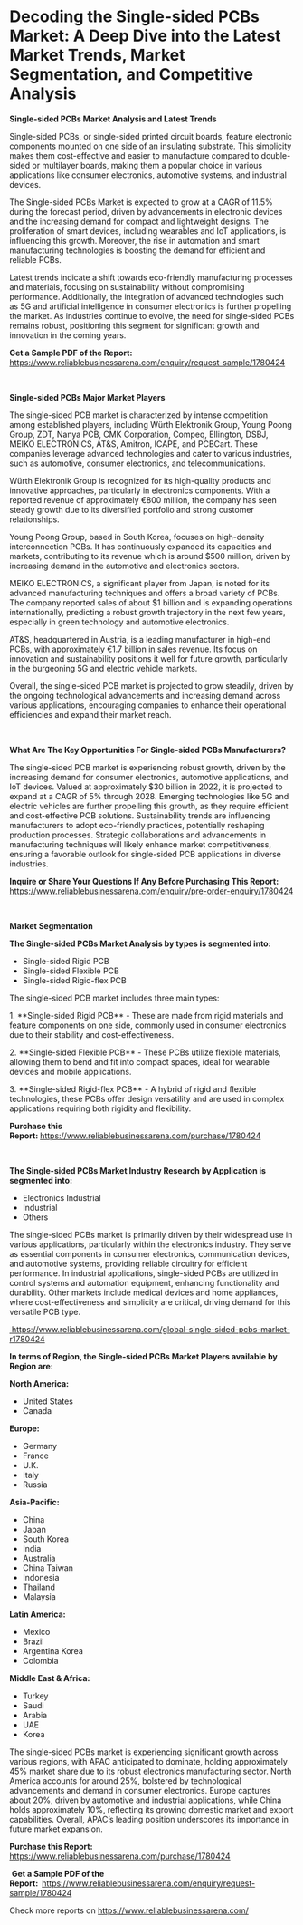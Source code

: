 <p><h1>Decoding the Single-sided PCBs Market: A Deep Dive into the Latest Market Trends, Market Segmentation, and Competitive Analysis</h1></p><p><strong>Single-sided PCBs Market Analysis and Latest Trends</strong></p>
<p><p>Single-sided PCBs, or single-sided printed circuit boards, feature electronic components mounted on one side of an insulating substrate. This simplicity makes them cost-effective and easier to manufacture compared to double-sided or multilayer boards, making them a popular choice in various applications like consumer electronics, automotive systems, and industrial devices. </p><p>The Single-sided PCBs Market is expected to grow at a CAGR of 11.5% during the forecast period, driven by advancements in electronic devices and the increasing demand for compact and lightweight designs. The proliferation of smart devices, including wearables and IoT applications, is influencing this growth. Moreover, the rise in automation and smart manufacturing technologies is boosting the demand for efficient and reliable PCBs. </p><p>Latest trends indicate a shift towards eco-friendly manufacturing processes and materials, focusing on sustainability without compromising performance. Additionally, the integration of advanced technologies such as 5G and artificial intelligence in consumer electronics is further propelling the market. As industries continue to evolve, the need for single-sided PCBs remains robust, positioning this segment for significant growth and innovation in the coming years.</p></p>
<p><strong>Get a Sample PDF of the Report:&nbsp;</strong> <a href="https://www.reliablebusinessarena.com/enquiry/request-sample/1780424?utm_campaign=2515&utm_medium=2&utm_source=Github&utm_content=ia&utm_term=25032025&utm_id=single-sided-pcbs">https://www.reliablebusinessarena.com/enquiry/request-sample/1780424</a></p>
<p>&nbsp;</p>
<p><strong>Single-sided PCBs Major Market Players</strong></p>
<p><p>The single-sided PCB market is characterized by intense competition among established players, including Würth Elektronik Group, Young Poong Group, ZDT, Nanya PCB, CMK Corporation, Compeq, Ellington, DSBJ, MEIKO ELECTRONICS, AT&S, Amitron, ICAPE, and PCBCart. These companies leverage advanced technologies and cater to various industries, such as automotive, consumer electronics, and telecommunications.</p><p>Würth Elektronik Group is recognized for its high-quality products and innovative approaches, particularly in electronics components. With a reported revenue of approximately €800 million, the company has seen steady growth due to its diversified portfolio and strong customer relationships.</p><p>Young Poong Group, based in South Korea, focuses on high-density interconnection PCBs. It has continuously expanded its capacities and markets, contributing to its revenue which is around $500 million, driven by increasing demand in the automotive and electronics sectors.</p><p>MEIKO ELECTRONICS, a significant player from Japan, is noted for its advanced manufacturing techniques and offers a broad variety of PCBs. The company reported sales of about $1 billion and is expanding operations internationally, predicting a robust growth trajectory in the next few years, especially in green technology and automotive electronics.</p><p>AT&S, headquartered in Austria, is a leading manufacturer in high-end PCBs, with approximately €1.7 billion in sales revenue. Its focus on innovation and sustainability positions it well for future growth, particularly in the burgeoning 5G and electric vehicle markets.</p><p>Overall, the single-sided PCB market is projected to grow steadily, driven by the ongoing technological advancements and increasing demand across various applications, encouraging companies to enhance their operational efficiencies and expand their market reach.</p></p>
<p>&nbsp;</p>
<p><strong>What Are The Key Opportunities For Single-sided PCBs Manufacturers?</strong></p>
<p><p>The single-sided PCB market is experiencing robust growth, driven by the increasing demand for consumer electronics, automotive applications, and IoT devices. Valued at approximately $30 billion in 2022, it is projected to expand at a CAGR of 5% through 2028. Emerging technologies like 5G and electric vehicles are further propelling this growth, as they require efficient and cost-effective PCB solutions. Sustainability trends are influencing manufacturers to adopt eco-friendly practices, potentially reshaping production processes. Strategic collaborations and advancements in manufacturing techniques will likely enhance market competitiveness, ensuring a favorable outlook for single-sided PCB applications in diverse industries.</p></p>
<p><strong>Inquire or Share Your Questions If Any Before Purchasing This Report:</strong> <a href="https://www.reliablebusinessarena.com/enquiry/pre-order-enquiry/1780424?utm_campaign=2515&utm_medium=2&utm_source=Github&utm_content=ia&utm_term=25032025&utm_id=single-sided-pcbs">https://www.reliablebusinessarena.com/enquiry/pre-order-enquiry/1780424</a></p>
<p>&nbsp;</p>
<p><strong>Market Segmentation</strong></p>
<p><strong>The Single-sided PCBs Market Analysis by types is segmented into:</strong></p>
<p><ul><li>Single-sided Rigid PCB</li><li>Single-sided Flexible PCB</li><li>Single-sided Rigid-flex PCB</li></ul></p>
<p><p>The single-sided PCB market includes three main types: </p><p>1. **Single-sided Rigid PCB** - These are made from rigid materials and feature components on one side, commonly used in consumer electronics due to their stability and cost-effectiveness.</p><p>2. **Single-sided Flexible PCB** - These PCBs utilize flexible materials, allowing them to bend and fit into compact spaces, ideal for wearable devices and mobile applications.</p><p>3. **Single-sided Rigid-flex PCB** - A hybrid of rigid and flexible technologies, these PCBs offer design versatility and are used in complex applications requiring both rigidity and flexibility.</p></p>
<p><strong>Purchase this Report:&nbsp;</strong><a href="https://www.reliablebusinessarena.com/purchase/1780424?utm_campaign=2515&utm_medium=2&utm_source=Github&utm_content=ia&utm_term=25032025&utm_id=single-sided-pcbs">https://www.reliablebusinessarena.com/purchase/1780424</a></p>
<p>&nbsp;</p>
<p><strong>The Single-sided PCBs Market Industry Research by Application is segmented into:</strong></p>
<p><ul><li>Electronics Industrial</li><li>Industrial</li><li>Others</li></ul></p>
<p><p>The single-sided PCBs market is primarily driven by their widespread use in various applications, particularly within the electronics industry. They serve as essential components in consumer electronics, communication devices, and automotive systems, providing reliable circuitry for efficient performance. In industrial applications, single-sided PCBs are utilized in control systems and automation equipment, enhancing functionality and durability. Other markets include medical devices and home appliances, where cost-effectiveness and simplicity are critical, driving demand for this versatile PCB type.</p></p>
<p><a href="https://www.reliablebusinessarena.com/global-single-sided-pcbs-market-r1780424?utm_campaign=2515&utm_medium=2&utm_source=Github&utm_content=ia&utm_term=25032025&utm_id=single-sided-pcbs">&nbsp;https://www.reliablebusinessarena.com/global-single-sided-pcbs-market-r1780424</a></p>
<p><strong>In terms of Region, the Single-sided PCBs Market Players available by Region are:</strong></p>
<p>
    <p> <strong> North America: </strong>
        <ul>
            <li>United States</li>
            <li>Canada</li>
        </ul>
        </p> 
    <p> <strong> Europe: </strong>
        <ul>
            <li>Germany</li>
            <li>France</li>
            <li>U.K.</li>
            <li>Italy</li>
            <li>Russia</li>
        </ul>
        </p> 
    <p> <strong> Asia-Pacific: </strong>
        <ul>
            <li>China</li>
            <li>Japan</li>
            <li>South Korea</li>
            <li>India</li>
            <li>Australia</li>
            <li>China Taiwan</li>
            <li>Indonesia</li>
            <li>Thailand</li>
            <li>Malaysia</li>
        </ul>
        </p> 
    <p> <strong> Latin America: </strong>
        <ul>
            <li>Mexico</li>
            <li>Brazil</li>
            <li>Argentina Korea</li>
            <li>Colombia</li>
        </ul>
        </p> 
    <p> <strong> Middle East & Africa: </strong>
        <ul>
            <li>Turkey</li>
            <li>Saudi</li>
            <li>Arabia</li>
            <li>UAE</li>
            <li>Korea</li>
        </ul>
    </p>
    </p>
<p><p>The single-sided PCBs market is experiencing significant growth across various regions, with APAC anticipated to dominate, holding approximately 45% market share due to its robust electronics manufacturing sector. North America accounts for around 25%, bolstered by technological advancements and demand in consumer electronics. Europe captures about 20%, driven by automotive and industrial applications, while China holds approximately 10%, reflecting its growing domestic market and export capabilities. Overall, APAC’s leading position underscores its importance in future market expansion.</p></p>
<p><strong>Purchase this Report: </strong><a href="https://www.reliablebusinessarena.com/purchase/1780424?utm_campaign=2515&utm_medium=2&utm_source=Github&utm_content=ia&utm_term=25032025&utm_id=single-sided-pcbs">https://www.reliablebusinessarena.com/purchase/1780424</a></p>
<p>&nbsp;<strong>Get a Sample PDF of the Report:&nbsp;&nbsp;</strong><a href="https://www.reliablebusinessarena.com/enquiry/request-sample/1780424?utm_campaign=2515&utm_medium=2&utm_source=Github&utm_content=ia&utm_term=25032025&utm_id=single-sided-pcbs">https://www.reliablebusinessarena.com/enquiry/request-sample/1780424</a></p>
<p><strong></strong></p>
<p>Check more reports on <a href="https://www.reliablebusinessarena.com/?utm_campaign=2515&utm_medium=2&utm_source=Github&utm_content=ia&utm_term=25032025&utm_id=single-sided-pcbs">https://www.reliablebusinessarena.com/</a></p>